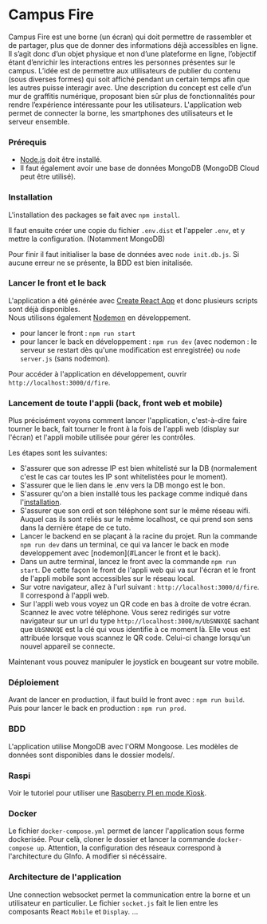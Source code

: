 # Campus Fire

Campus Fire est une borne (un écran) qui doit permettre de rassembler et de partager, plus que de donner des informations déjà accessibles en ligne. Il s’agit donc d’un objet physique et non d’une plateforme en ligne, l’objectif étant d’enrichir les interactions entres les personnes présentes sur le campus. L’idée est de permettre aux utilisateurs de publier du contenu (sous diverses formes) qui soit affiché pendant un certain temps afin que les autres puisse interagir avec. Une description du concept est celle d’un mur de graffitis numérique, proposant bien sûr plus de fonctionnalités pour rendre l’expérience intéressante pour les utilisateurs. L'application web permet de connecter la borne, les smartphones des utilisateurs et le serveur ensemble.


### Prérequis

 * [Node.js](https://nodejs.org/fr/) doit être installé.
 * Il faut également avoir une base de données MongoDB (MongoDB Cloud peut être utilisé).

### Installation

L'installation des packages se fait avec `npm install`.

Il faut ensuite créer une copie du fichier `.env.dist` et l'appeler `.env`, et y mettre la configuration. (Notamment MongoDB)

Pour finir il faut initialiser la base de données avec `node init.db.js`. Si aucune erreur ne se présente, la BDD est bien initalisée.

### Lancer le front et le back

L'application a été générée avec [Create React App](https://github.com/facebook/create-react-app) et donc plusieurs scripts sont déjà disponibles.\
Nous utilisons également [Nodemon](https://nodemon.io/) en développement.

* pour lancer le front : `npm run start`
* pour lancer le back en développement : `npm run dev` (avec nodemon : le serveur se restart dès qu'une modification est enregistrée) ou `node server.js` (sans nodemon).

Pour accéder à l'application en développement, ouvrir `http://localhost:3000/d/fire`.

### Lancement de toute l'appli (back, front web et mobile)

Plus précisément voyons comment lancer l'application, c'est-à-dire faire tourner le back, fait tourner le front à la fois de l'appli web (display sur l'écran) et l'appli mobile utilisée pour gérer les contrôles.

Les étapes sont les suivantes:
- S'assurer que son adresse IP est bien whitelisté sur la DB (normalement c'est le cas car toutes les IP sont whitelistées pour le moment).
- S'assurer que le lien dans le .env vers la DB mongo est le bon.
- S'assurer qu'on a bien installé tous les package comme indiqué dans l'[installation](#Installation).
- S'assurer que son ordi et son téléphone sont sur le même réseau wifi. Auquel cas ils sont reliés sur le même localhost, ce qui prend son sens dans la dernière étape de ce tuto.
- Lancer le backend en se plaçant à la racine du projet. Run la commande `npm run dev` dans un terminal, ce qui va lancer le back en mode developpement avec [nodemon](#Lancer le front et le back).
- Dans un autre terminal, lancez le front avec la commande `npm run start`. De cette façon le front de l'appli web qui va sur l'écran et le front de l'appli mobile sont accessibles sur le réseau local.
- Sur votre navigateur, allez à l'url suivant : `http://localhost:3000/d/fire`. Il correspond à l'appli web.
- Sur l'appli web vous voyez un QR code en bas à droite de votre écran. Scannez le avec votre téléphone. Vous serez redirigés sur votre navigateur sur un url du type `http://localhost:3000/m/UbSNNXQE` sachant que `UbSNNXQE` est la clé qui vous identifie à ce moment là. Elle vous est attribuée lorsque vous scannez le QR code. Celui-ci change lorsqu'un nouvel appareil se connecte.

Maintenant vous pouvez manipuler le joystick en bougeant sur votre mobile.

### Déploiement

Avant de lancer en production, il faut build le front avec : `npm run build`.\
Puis pour lancer le back en production : `npm run prod`.

### BDD

L'application utilise MongoDB avec l'ORM Mongoose. Les modèles de données sont disponibles dans le dossier models/.

### Raspi
Voir le tutoriel pour utiliser une [Raspberry PI en mode Kiosk](http://blog.philippegarry.com/2018/08/19/faire-de-son-pi-une-borne-raspberry-pi-kiosk-mode-stretch-version/). 

### Docker
Le fichier `docker-compose.yml` permet de lancer l'application sous forme dockerisée. 
Pour celà, cloner le dossier et lancer la commande `docker-compose up`. Attention, la configuration des réseaux correspond à l'architecture du GInfo. A modifier si nécéssaire. 

### Architecture de l'application
Une connection websocket permet la communication entre la borne et un utilisateur en particulier. Le fichier `socket.js` fait le lien entre les composants React `Mobile` et `Display`.
...
